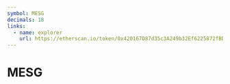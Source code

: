 ```yaml
---
symbol: MESG
decimals: 18
links:
  - name: explorer
    url: https://etherscan.io/token/0x420167D87d35c3A249b32Ef6225872fBD9aB85D2
---
```


# MESG
